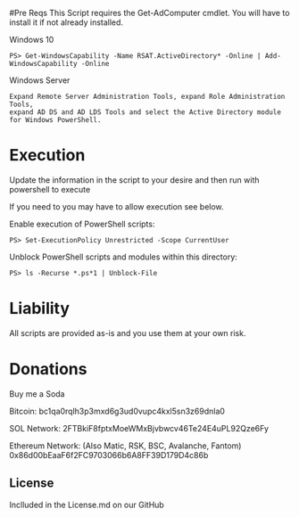 
#Pre Reqs
This Script requires the Get-AdComputer cmdlet.
You will have to install it if not already installed.

Windows 10

	PS> Get-WindowsCapability -Name RSAT.ActiveDirectory* -Online | Add-WindowsCapability -Online

Windows Server

	Expand Remote Server Administration Tools, expand Role Administration Tools, 
	expand AD DS and AD LDS Tools and select the Active Directory module for Windows PowerShell. 

# Execution

Update the information in the script to your desire and then run with powershell to execute

If you need to you may have to allow execution see below.

Enable execution of PowerShell scripts:

	PS> Set-ExecutionPolicy Unrestricted -Scope CurrentUser

Unblock PowerShell scripts and modules within this directory:

	PS> ls -Recurse *.ps*1 | Unblock-File

# Liability

All scripts are provided as-is and you use them at your own risk.

# Donations
Buy me a Soda

Bitcoin:
bc1qa0rqlh3p3mxd6g3ud0vupc4kxl5sn3z69dnla0

SOL Network:
2FTBkiF8fptxMoeWMxBjvbwcv46Te24E4uPL92Qze6Fy

Ethereum Network: (Also Matic, RSK, BSC, Avalanche, Fantom)
0x86d00bEaaF6f2FC9703066b6A8FF39D179D4c86b


## License

Inclluded in the License.md on our GitHub